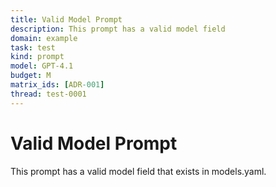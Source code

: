 ```yaml
---
title: Valid Model Prompt
description: This prompt has a valid model field
domain: example
task: test
kind: prompt
model: GPT-4.1
budget: M
matrix_ids: [ADR-001]
thread: test-0001
---
```

# Valid Model Prompt

This prompt has a valid model field that exists in models.yaml.
